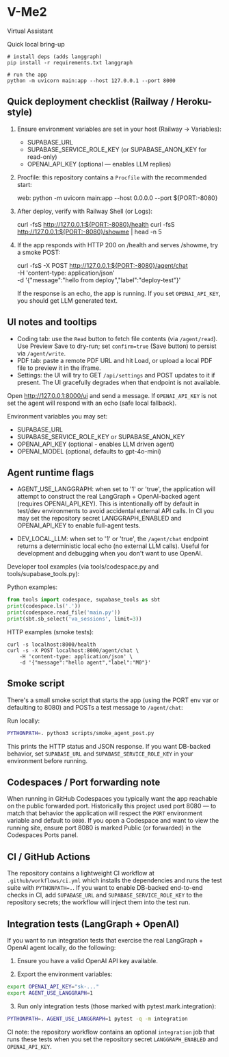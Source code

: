 # V-Me2
Virtual Assistant

Quick local bring-up
```
# install deps (adds langgraph)
pip install -r requirements.txt langgraph

# run the app
python -m uvicorn main:app --host 127.0.0.1 --port 8000
```



Quick deployment checklist (Railway / Heroku-style)
-------------------------------------------------

1) Ensure environment variables are set in your host (Railway -> Variables):
	- SUPABASE_URL
	- SUPABASE_SERVICE_ROLE_KEY (or SUPABASE_ANON_KEY for read-only)
	- OPENAI_API_KEY (optional — enables LLM replies)

2) Procfile: this repository contains a `Procfile` with the recommended start:

	web: python -m uvicorn main:app --host 0.0.0.0 --port ${PORT:-8080}

3) After deploy, verify with Railway Shell (or Logs):

	curl -fsS http://127.0.0.1:${PORT:-8080}/health
	curl -fsS http://127.0.0.1:${PORT:-8080}/showme | head -n 5

4) If the app responds with HTTP 200 on /health and serves /showme, try a smoke POST:

	curl -fsS -X POST http://127.0.0.1:${PORT:-8080}/agent/chat \
	  -H 'content-type: application/json' \
	  -d '{"message":"hello from deploy","label":"deploy-test"}'

	If the response is an echo, the app is running. If you set `OPENAI_API_KEY`, you should get LLM generated text.

UI notes and tooltips
---------------------
- Coding tab: use the `Read` button to fetch file contents (via `/agent/read`). Use Preview Save to dry-run; set `confirm=true` (Save button) to persist via `/agent/write`.
- PDF tab: paste a remote PDF URL and hit Load, or upload a local PDF file to preview it in the iframe.
- Settings: the UI will try to GET `/api/settings` and POST updates to it if present. The UI gracefully degrades when that endpoint is not available.

Open http://127.0.0.1:8000/ui and send a message. If `OPENAI_API_KEY` is not
set the agent will respond with an echo (safe local fallback).

Environment variables you may set:
- SUPABASE_URL
- SUPABASE_SERVICE_ROLE_KEY or SUPABASE_ANON_KEY
- OPENAI_API_KEY (optional - enables LLM driven agent)
- OPENAI_MODEL (optional, defaults to gpt-4o-mini)

Agent runtime flags
-------------------
- AGENT_USE_LANGGRAPH: when set to '1' or 'true', the application will attempt
	to construct the real LangGraph + OpenAI-backed agent (requires OPENAI_API_KEY).
	This is intentionally off by default in test/dev environments to avoid
	accidental external API calls. In CI you may set the repository secret
	LANGGRAPH_ENABLED and OPENAI_API_KEY to enable full-agent tests.

- DEV_LOCAL_LLM: when set to '1' or 'true', the `/agent/chat` endpoint returns
	a deterministic local echo (no external LLM calls). Useful for development
	and debugging when you don't want to use OpenAI.

Developer tool examples (via tools/codespace.py and tools/supabase_tools.py):

Python examples:
```py
from tools import codespace, supabase_tools as sbt
print(codespace.ls('.'))
print(codespace.read_file('main.py'))
print(sbt.sb_select('va_sessions', limit=3))
```

HTTP examples (smoke tests):
```
curl -s localhost:8000/health
curl -s -X POST localhost:8000/agent/chat \
	-H 'content-type: application/json' \
	-d '{"message":"hello agent","label":"M0"}'
```

Smoke script
------------

There's a small smoke script that starts the app (using the PORT env var or
defaulting to 8080) and POSTs a test message to `/agent/chat`:

Run locally:

```bash
PYTHONPATH=. python3 scripts/smoke_agent_post.py
```

This prints the HTTP status and JSON response. If you want DB-backed
behavior, set `SUPABASE_URL` and `SUPABASE_SERVICE_ROLE_KEY` in your environment
before running.

Codespaces / Port forwarding note
--------------------------------

When running in GitHub Codespaces you typically want the app reachable on the
public forwarded port. Historically this project used port 8080 — to match
that behavior the application will respect the `PORT` environment variable and
default to `8080`. If you open a Codespace and want to view the running site,
ensure port 8080 is marked Public (or forwarded) in the Codespaces Ports panel.

CI / GitHub Actions
-------------------

The repository contains a lightweight CI workflow at
`.github/workflows/ci.yml` which installs the dependencies and runs the test
suite with `PYTHONPATH=.`. If you want to enable DB-backed end-to-end checks
in CI, add `SUPABASE_URL` and `SUPABASE_SERVICE_ROLE_KEY` to the repository
secrets; the workflow will inject them into the test run.

Integration tests (LangGraph + OpenAI)
-------------------------------------
If you want to run integration tests that exercise the real LangGraph + OpenAI agent locally, do the following:

1. Ensure you have a valid OpenAI API key available.

2. Export the environment variables:

```bash
export OPENAI_API_KEY="sk-..."
export AGENT_USE_LANGGRAPH=1
```

3. Run only integration tests (those marked with pytest.mark.integration):

```bash
PYTHONPATH=. AGENT_USE_LANGGRAPH=1 pytest -q -m integration
```

CI note: the repository workflow contains an optional `integration` job that runs these tests when you set the repository secret `LANGGRAPH_ENABLED` and `OPENAI_API_KEY`.

